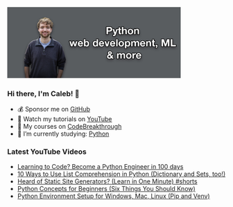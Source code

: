 <img src="github-cover-photo-my-face.jpg" width="400px" />

### Hi there, I'm Caleb! 🍛

- 💰 Sponsor me on [GitHub](https://github.com/sponsors/CalebCurry)
- 🎥 Watch my tutorials on [YouTube](https://www.youtube.com/calebthevideomaker2)
- 📗 My courses on [CodeBreakthrough](https://www.codebreakthrough.com)
- 🤔 I’m currently studying: [Python](https://www.youtube.com/watch?v=s3IvdkCq2_c&t=4254s)

### Latest YouTube Videos
<!-- YOUTUBE:START -->
- [Learning to Code? Become a Python Engineer in 100 days](https://www.youtube.com/watch?v=bub-ab7TzUQ)
- [10 Ways to Use List Comprehension in Python &lpar;Dictionary and Sets, too!&rpar;](https://www.youtube.com/watch?v=G0YAD8vO3k0)
- [Heard of Static Site Generators? &lpar;Learn in One Minute&rpar; #shorts](https://www.youtube.com/watch?v=CEvBDgCTH9I)
- [Python Concepts for Beginners &lpar;Six Things You Should Know&rpar;](https://www.youtube.com/watch?v=JlnTEkPqwQE)
- [Python Environment Setup for Windows, Mac, Linux &lpar;Pip and Venv&rpar;](https://www.youtube.com/watch?v=kz4gbWNO1cw)
<!-- YOUTUBE:END -->
